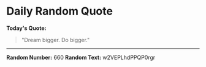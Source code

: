 # Daily Random Quote

**Today's Quote:**
> "Dream bigger. Do bigger."

---

**Random Number:** 660
**Random Text:** w2VEPLhdPPQP0rgr
